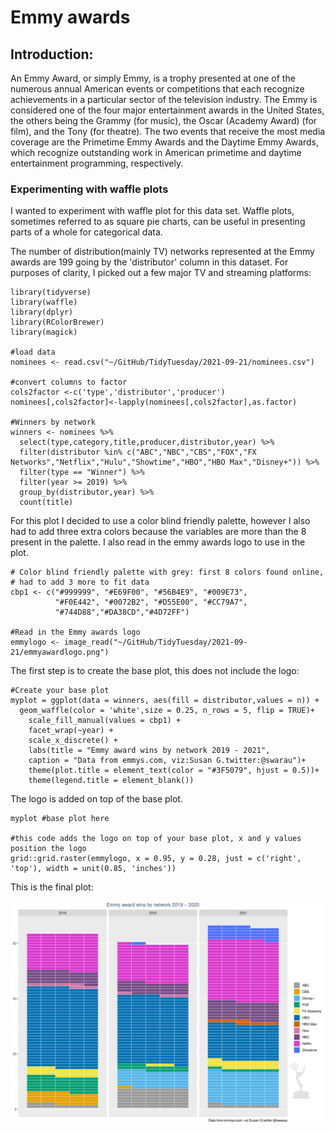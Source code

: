 # Emmy awards 

## Introduction: 
An Emmy Award, or simply Emmy, is a trophy presented at one of the numerous annual American events or competitions that each recognize achievements in a particular sector of the television industry. The Emmy is considered one of the four major entertainment awards in the United States, the others being the Grammy (for music), the Oscar (Academy Award) (for film), and the Tony (for theatre). The two events that receive the most media coverage are the Primetime Emmy Awards and the Daytime Emmy Awards, which recognize outstanding work in American primetime and daytime entertainment programming, respectively. 

### Experimenting with waffle plots 
I wanted to experiment with waffle plot for this data set. Waffle plots, sometimes referred to as square pie charts, can be useful in presenting parts of a whole for categorical data. 

The number of distribution(mainly TV) networks represented at the Emmy awards are 199 going by the 'distributor' column in this dataset. For purposes of clarity, I picked out a few major TV and streaming platforms: 

````
library(tidyverse)
library(waffle)
library(dplyr)
library(RColorBrewer)
library(magick)

#load data
nominees <- read.csv("~/GitHub/TidyTuesday/2021-09-21/nominees.csv")

#convert columns to factor 
cols2factor <-c('type','distributor','producer')
nominees[,cols2factor]<-lapply(nominees[,cols2factor],as.factor)

#Winners by network
winners <- nominees %>%
  select(type,category,title,producer,distributor,year) %>%
  filter(distributor %in% c("ABC","NBC","CBS","FOX","FX Networks","Netflix","Hulu","Showtime","HBO","HBO Max","Disney+")) %>%
  filter(type == "Winner") %>%
  filter(year >= 2019) %>%
  group_by(distributor,year) %>%
  count(title)

````
For this plot I decided to use a color blind friendly palette, however I also had to add three extra colors because the variables are more than the 8 present in the palette. I also read in the emmy awards logo to use in the plot.  

````
# Color blind friendly palette with grey: first 8 colors found online, 
# had to add 3 more to fit data
cbp1 <- c("#999999", "#E69F00", "#56B4E9", "#009E73",
          "#F0E442", "#0072B2", "#D55E00", "#CC79A7",
          "#744D88","#DA38CD","#4D72FF")

#Read in the Emmy awards logo 
emmylogo <- image_read("~/GitHub/TidyTuesday/2021-09-21/emmyawardlogo.png")

````
The first step is to create the base plot, this does not include the logo: 

````
#Create your base plot
myplot = ggplot(data = winners, aes(fill = distributor,values = n)) + 
  geom_waffle(color = 'white',size = 0.25, n_rows = 5, flip = TRUE)+
    scale_fill_manual(values = cbp1) +
    facet_wrap(~year) +
    scale_x_discrete() +
    labs(title = "Emmy award wins by network 2019 - 2021", 
    caption = "Data from emmys.com, viz:Susan G.twitter:@swarau")+
    theme(plot.title = element_text(color = "#3F5079", hjust = 0.5))+
    theme(legend.title = element_blank())

````
The logo is added on top of the base plot. 

````
myplot #base plot here 

#this code adds the logo on top of your base plot, x and y values position the logo
grid::grid.raster(emmylogo, x = 0.95, y = 0.28, just = c('right', 'top'), width = unit(0.85, 'inches'))

````
This is the final plot: 

![](emmywaffleplot.png)
